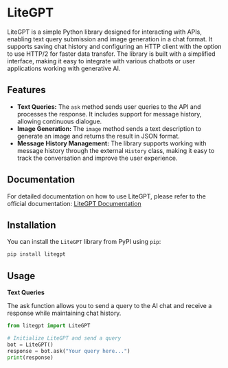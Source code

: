 # LiteGPT

LiteGPT is a simple Python library designed for interacting with APIs, enabling text query submission and image generation in a chat format. It supports saving chat history and configuring an HTTP client with the option to use HTTP/2 for faster data transfer. The library is built with a simplified interface, making it easy to integrate with various chatbots or user applications working with generative AI.

## Features

- **Text Queries:** The `ask` method sends user queries to the API and processes the response. It includes support for message history, allowing continuous dialogue.
- **Image Generation:** The `image` method sends a text description to generate an image and returns the result in JSON format.
- **Message History Management:** The library supports working with message history through the external `History` class, making it easy to track the conversation and improve the user experience.

## Documentation
For detailed documentation on how to use LiteGPT, please refer to the official documentation:
[LiteGPT Documentation](https://red-3.gitbook.io/litegpt)

## Installation

You can install the `LiteGPT` library from PyPI using `pip`:

```bash
pip install litegpt
```
## Usage

**Text Queries**

The ask function allows you to send a query to the AI chat and receive a response while maintaining chat history.

```python
from litegpt import LiteGPT

# Initialize LiteGPT and send a query
bot = LiteGPT()
response = bot.ask("Your query here...")
print(response)
```